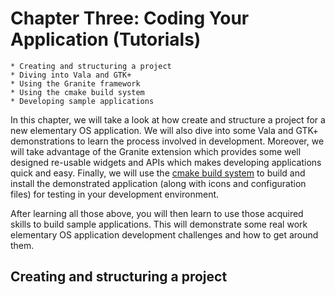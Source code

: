 # Chapter Three: Coding Your Application (Tutorials)

```
* Creating and structuring a project
* Diving into Vala and GTK+
* Using the Granite framework
* Using the cmake build system
* Developing sample applications
```

In this chapter, we will take a look at how create and structure a project for a new elementary OS application. We will also dive into some Vala and GTK+ demonstrations to learn the process involved in development. Moreover, we will take advantage of the Granite extension which provides some well designed re-usable widgets and APIs which makes developing applications quick and easy. Finally, we will use the [cmake build system](http://www.cmake.org/) to build and install the demonstrated application (along with icons and configuration files) for testing in your development environment.

After learning all those above, you will then learn to use those acquired skills to build sample applications. This will demonstrate some real work elementary OS application development challenges and how to get around them.

## Creating and structuring a project
